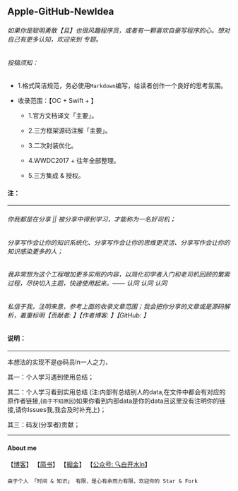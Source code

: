 ## Apple-GitHub-NewIdea

 
###### 如果你是聪明勇敢【且】也很风趣程序员，或者有一颗喜欢自豪写程序的心。想对自己有更多认知，欢迎来到 专题。



###### 投稿须知： 

- 1.格式简洁规范，务必使用`Markdown`编写，给读者创作一个良好的思考氛围。


- 收录范围：【OC + Swift + 】 
  
  - 1.官方文档译文「主要」。 

  - 2.三方框架源码注解「主要」。 

  - 3.二次封装优化。 

  - 4.WWDC2017 + 往年全部整理。
  
  - 5.三方集成 & 授权。

 





#### 注：
***

###### 你我都是在分享 || 被分享中得到学习，才能称为一名好司机；

###### 分享写作会让你的知识系统化、分享写作会让你的思维更灵活、分享写作会让你的知识感染更多的人；


###### 我非常想为这个工程增加更多实用的内容，以简化初学者入门和老司机回顾的繁索过程，尽快切入主题，快速使用起来。—— 认同 认同 认同

###### 私信于我，注明来意，参考上面的收录文章范围；我会把你分享的文章或是源码解析，着重标明【贡献者: 】【作者博客: 】【GitHub: 】


#### 说明：
***

本想法的实现不是@码员ln一人之力，  

其一：个人学习遇到使用总结；  

其二：个人学习看到实用总结 (注:内部有总结别人的data,在文件中都会有对应的原作者链接,(`由于不知原因`)如果你看到内部data是你的data且这里没有注明你的链接,请你Issues我,我会及时补充上)；  

其三：码友(分享者)贡献；






****
#### About me


【[博客](https://githubidea.github.io)】  【[简书](http://www.jianshu.com/u/fd745d76c816)】   【[掘金](https://juejin.im/post/5948b282da2f600067910186)】  【[公众号: 🔍白开水ln]()】
 

`由于个人 「时间 & 知识」 有限，是心有余而力有限，欢迎你的 Star & Fork`













